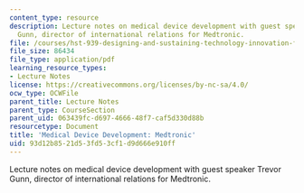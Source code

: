 ```yaml
---
content_type: resource
description: Lecture notes on medical device development with guest speaker Trevor
  Gunn, director of international relations for Medtronic.
file: /courses/hst-939-designing-and-sustaining-technology-innovation-for-global-health-practice-spring-2008/93d12b8521d53fd53cf1d9d666e910ff_lecture08.pdf
file_size: 86434
file_type: application/pdf
learning_resource_types:
- Lecture Notes
license: https://creativecommons.org/licenses/by-nc-sa/4.0/
ocw_type: OCWFile
parent_title: Lecture Notes
parent_type: CourseSection
parent_uid: 063439fc-d697-4666-48f7-caf5d330d88b
resourcetype: Document
title: 'Medical Device Development: Medtronic'
uid: 93d12b85-21d5-3fd5-3cf1-d9d666e910ff
---
```

Lecture notes on medical device development with guest speaker Trevor Gunn, director of international relations for Medtronic.